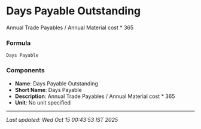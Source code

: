 # Days Payable Outstanding
Annual Trade Payables / Annual Material cost * 365

### Formula
```text
Days Payable
```


### Components
- **Name**: Days Payable Outstanding
- **Short Name**: Days Payable
- **Description**: Annual Trade Payables / Annual Material cost * 365
- **Unit**: No unit specified

---
*Last updated: Wed Oct 15 00:43:53 IST 2025*
